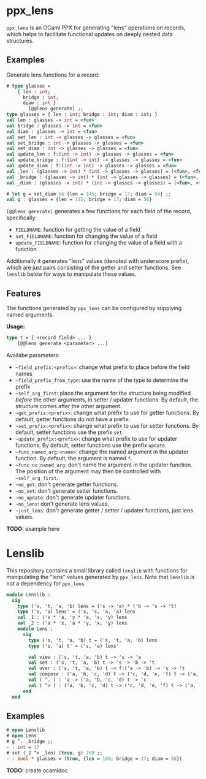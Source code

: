 # ppx_lens

`ppx_lens` is an OCaml PPX for generating "lens" operations on records, which
helps to facilitate functional updates on deeply nested data structures.

## Examples

Generate lens functions for a record:

```ocaml
# type glasses =
    { len : int;
      bridge : int;
      diam : int }
        [@@lens generate] ;;
type glasses = { len : int; bridge : int; diam : int; }
val len : glasses -> int = <fun>
val bridge : glasses -> int = <fun>
val diam : glasses -> int = <fun>
val set_len : int -> glasses -> glasses = <fun>
val set_bridge : int -> glasses -> glasses = <fun>
val set_diam : int -> glasses -> glasses = <fun>
val update_len : f:(int -> int) -> glasses -> glasses = <fun>
val update_bridge : f:(int -> int) -> glasses -> glasses = <fun>
val update_diam : f:(int -> int) -> glasses -> glasses = <fun>
val _len : (glasses -> int) * (int -> glasses -> glasses) = (<fun>, <fun>)
val _bridge : (glasses -> int) * (int -> glasses -> glasses) = (<fun>, <fun>)
val _diam : (glasses -> int) * (int -> glasses -> glasses) = (<fun>, <fun>)

# let g = set_diam 56 {len = 145; bridge = 17; diam = 54} ;;
val g : glasses = {len = 145; bridge = 17; diam = 56}
```

`[@@lens generate]` generates a few functions for each field of the record, specifically:

  - `FIELDNAME`: function for getting the value of a field
  - `set_FIELDNAME`: function for changing the value of a field
  - `update_FIELDNAME`: function for changing the value of a field with a function

Additionally it generates "lens" values (denoted with underscore prefix), which are just
pairs consisting of the getter and setter functions. See `lenslib` below for ways to
manipulate these values.

## Features

The functions generated by `ppx_lens` can be configured by supplying named arguments.

**Usage:**

```ocaml
type t = { <record field> ... }
    [@@lens generate <parameter> ...]
```

Availabe parameters:

  - `~field_prefix:<prefix>`: change what prefix to place before the field names
  - `~field_prefix_from_type`: use the name of the type to determine the prefix
  - `~self_arg_first`: place the argument for the structure being modified
    _before_ the other arguments, in setter / updater functions. By default, the
    structure comes after the other argument.
  - `~get_prefix:<prefix>`: change what prefix to use for getter functions. By
    default, getter functions do not have a prefix.
  - `~set_prefix:<prefix>`: change what prefix to use for setter functions. By
    default, setter functions use the prefix `set`.
  - `~update_prefix:<prefix>`: change what prefix to use for updater functions. By
    default, setter functions use the prefix `update`.
  - `~func_named_arg:<name>`: change the named argument in the updater function. By
    default, the argument is named `f`.
  - `~func_no_named_arg`: don't name the argument in the updater function. The position
    of the argument may then be controlled with `~self_arg_first`.
  - `~no_get`: don't generate getter functions.
  - `~no_set`: don't generate setter functions.
  - `~no_update`: don't generate updater functions.
  - `~no_lens`: don't generate lens values.
  - `~just_lens`: don't generate getter / setter / updater functions, just lens values.

**TODO:** example here

# Lenslib

This repository contains a small library called `lenslib` with functions for manipulating
the "lens" values generated by `ppx_lens`. Note that `lenslib` is not a dependency for
`ppx_lens`.

```ocaml
module Lenslib :
  sig
    type ('s, 't, 'a, 'b) lens = ('s -> 'a) * ('b -> 's -> 't)
    type ('s, 'a) lens' = ('s, 's, 'a, 'a) lens
    val _1 : ('x * 'a, 'y * 'a, 'x, 'y) lens
    val _2 : ('a * 'x, 'a * 'y, 'x, 'y) lens
    module Lens :
      sig
        type ('s, 't, 'a, 'b) t = ('s, 't, 'a, 'b) lens
        type ('s, 'a) t' = ('s, 'a) lens'

        val view : ('s, 't, 'a, 'b) t -> 's -> 'a
        val set : ('s, 't, 'a, 'b) t -> 's -> 'b -> 't
        val over : ('s, 't, 'a, 'b) t -> f:('a -> 'b) -> 's -> 't
        val compose : ('a, 'b, 'c, 'd) t -> ('c, 'd, 'e, 'f) t -> ('a, 'b, 'e, 'f) t
        val ( ^. ) : 'a -> ('a, 'b, 'c, 'd) t -> 'c
        val ( ^> ) : ('a, 'b, 'c, 'd) t -> ('c, 'd, 'e, 'f) t -> ('a, 'b, 'e, 'f) t
      end
  end
```

## Examples

```ocaml
# open Lenslib
# open Lens
# g ^. _bridge ;;
- : int = 17
# set (_2 ^> _len) (true, g) 160 ;;
- : bool * glasses = (true, {len = 160; bridge = 17; diam = 56})
```

**TODO:** create ocamldoc
